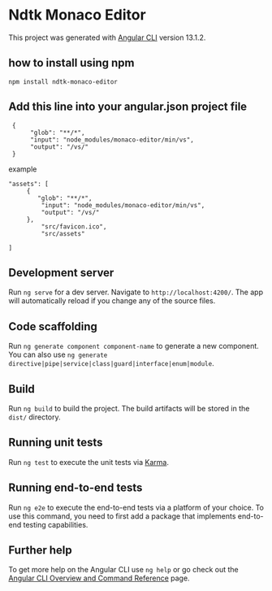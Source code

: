 # Ndtk Monaco Editor

This project was generated with [Angular CLI](https://github.com/angular/angular-cli) version 13.1.2.

## how to install using npm

```
npm install ndtk-monaco-editor
 ```

## Add this line into your angular.json project file

```
 {
      "glob": "**/*",
      "input": "node_modules/monaco-editor/min/vs",
      "output": "/vs/"
 }
 ```              
                
 example
  ```
 "assets": [
       {
          "glob": "**/*",
           "input": "node_modules/monaco-editor/min/vs",
           "output": "/vs/"
       },
           "src/favicon.ico",
           "src/assets"
              
 ]
 ```

## Development server

Run `ng serve` for a dev server. Navigate to `http://localhost:4200/`. The app will automatically reload if you change any of the source files.

## Code scaffolding

Run `ng generate component component-name` to generate a new component. You can also use `ng generate directive|pipe|service|class|guard|interface|enum|module`.

## Build

Run `ng build` to build the project. The build artifacts will be stored in the `dist/` directory.

## Running unit tests

Run `ng test` to execute the unit tests via [Karma](https://karma-runner.github.io).

## Running end-to-end tests

Run `ng e2e` to execute the end-to-end tests via a platform of your choice. To use this command, you need to first add a package that implements end-to-end testing capabilities.

## Further help

To get more help on the Angular CLI use `ng help` or go check out the [Angular CLI Overview and Command Reference](https://angular.io/cli) page.
